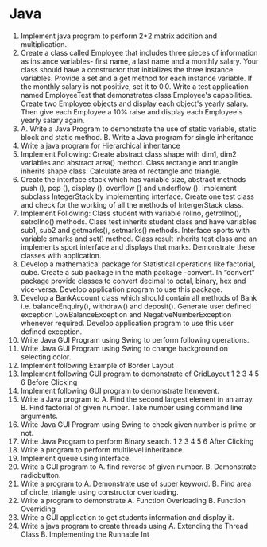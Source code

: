 # Java
1. Implement java program to perform 2*2 matrix addition and multiplication.
2. Create a class called Employee that includes three pieces of information as instance variables- first name, a last name and a monthly salary. Your class should have a constructor that initializes the three instance variables. Provide a set and a get method for each instance variable. If the monthly salary is not positive, set it to 0.0. Write a test application named EmployeeTest that demonstrates class Employee's capabilities. Create two Employee objects and display each object's yearly salary. Then give each Employee a 10% raise and display each Employee's yearly salary again.
3. A. Write a Java Program to demonstrate the use of static variable, static block and static
method. B. Write a Java program for single inheritance
4. Write a java program for Hierarchical inheritance
5. Implement Following:
Create abstract class shape with dim1, dim2 variables and abstract area() method. Class
rectangle and triangle inherits shape class. Calculate area of rectangle and triangle.
6. Create the interface stack which has variable size, abstract methods push (), pop (), display (), overflow () and underflow (). Implement subclass IntegerStack by implementing interface. Create one test class and check for the working of all the methods of IntergerStack class.
7. Implement Following:
Class student with variable rollno, getrollno(), setrollno() methods.
Class test inherits student class and have variables sub1, sub2 and getmarks(), setmarks() methods. Interface sports with variable smarks and set() method.
Class result inherits test class and an implements sport interface and displays that marks.
Demonstrate these classes with application.
8. Develop a mathematical package for Statistical operations like factorial, cube. Create a sub package in the math package -convert. In “convert” package provide classes to convert decimal to octal, binary, hex and vice-versa. Develop application program to use this package.
9. Develop a BankAccount class which should contain all methods of Bank i.e. balanceEnquiry(), withdraw() and deposit(). Generate user defined exception LowBalanceException and NegativeNumberException whenever required. Develop application program to use this user defined exception.
10. Write Java GUI Program using Swing to perform following operations.
11. Write Java GUI Program using Swing to change background on selecting color.
12. Implement following Example of Border Layout
13. Implement following GUI program to demonstrate of GridLayout
1
2
3
4
5
6
Before Clicking
14. Implement following GUI program to demonstrate Itemevent.
15. Write a Java program to
A. Find the second largest element in an array.
B. Find factorial of given number.
Take number using command line arguments.
16. Write Java GUI Program using Swing to check given number is prime or not.
17. Write Java Program to perform Binary search.
1
2
3
4
5
6
After Clicking
18. Write a program to perform multilevel inheritance.
19. Implement queue using interface.
20. Write a GUI program to
A. find reverse of given number.
B. Demonstrate radiobutton.
21. Write a program to
A. Demonstrate use of super keyword.
B. Find area of circle, triangle using constructor overloading.
22. Write a program to demonstrate
A. Function Overloading
B. Function Overriding
23. Write a GUI application to get students information and display it.
24. Write a java program to create threads using
A. Extending the Thread Class
B. Implementing the Runnable Int
